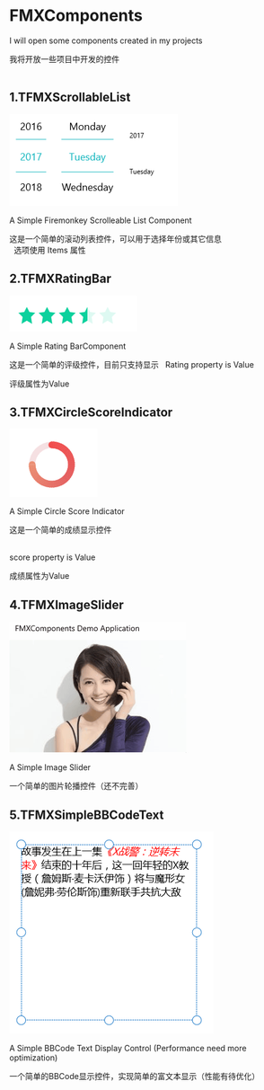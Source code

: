 # FMXComponents

I will open some components created in my projects  

我将开放一些项目中开发的控件  
 
## 1.TFMXScrollableList

![TFMXScrollYears](SnapShots/FMXScrollableList.png)  

A Simple Firemonkey Scrolleable List Component  

这是一个简单的滚动列表控件，可以用于选择年份或其它信息  
 
选项使用 Items 属性  


## 2.TFMXRatingBar  

![TFMXRatingBar](SnapShots/FMXRatingBar.png)

A Simple Rating BarComponent  

这是一个简单的评级控件，目前只支持显示 
 
Rating property is Value  

评级属性为Value  

## 3.TFMXCircleScoreIndicator

![TFMXCircleScoreIndicator](SnapShots/FMXCircleScoreIndicator.png)  

A Simple Circle Score Indicator  

这是一个简单的成绩显示控件  
 

score property is Value  

成绩属性为Value  

## 4.TFMXImageSlider

![TFMXImageSlider](SnapShots/FMXImageSlider.gif)  

A Simple Image Slider

一个简单的图片轮播控件（还不完善）
 
## 5.TFMXSimpleBBCodeText

![TFMXSimpleBBCodeText](SnapShots/FMXSimpleBBCodeText.png)  

A Simple BBCode Text Display Control (Performance need more optimization)

一个简单的BBCode显示控件，实现简单的富文本显示（性能有待优化）
